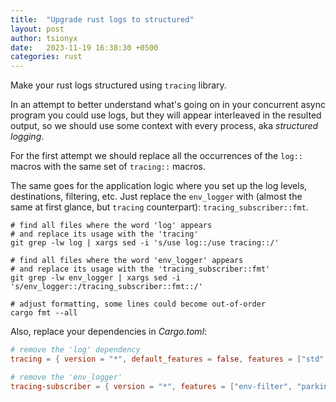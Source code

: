 ```yaml
---
title:  "Upgrade rust logs to structured"
layout: post
author: tsionyx
date:   2023-11-19 16:38:30 +0500
categories: rust
---
```


Make your rust logs structured using `tracing` library.

In an attempt to better understand what's going on in your
concurrent async program you could use logs,
but they will appear interleaved in the resulted output,
so we should use some context with every process,
aka _structured logging_.

For the first attempt we should replace all the occurrences of
the `log::` macros with the same set of `tracing::` macros.

The same goes for the application logic where you set up the log
levels, destinations, filtering, etc.
Just replace the `env_logger` with
(almost the same at first glance, but `tracing` counterpart):
`tracing_subscriber::fmt`.

```shell
# find all files where the word 'log' appears
# and replace its usage with the 'tracing' 
git grep -lw log | xargs sed -i 's/use log::/use tracing::/'

# find all files where the word 'env_logger' appears
# and replace its usage with the 'tracing_subscriber::fmt'
git grep -lw env_logger | xargs sed -i 's/env_logger::/tracing_subscriber::fmt::/'

# adjust formatting, some lines could become out-of-order
cargo fmt --all
```

Also, replace your dependencies in _Cargo.toml_:

```toml
# remove the 'log' dependency
tracing = { version = "*", default_features = false, features = ["std", "log"]}

# remove the 'env_logger'
tracing-subscriber = { version = "*", features = ["env-filter", "parking_lot", "time"] }
```
